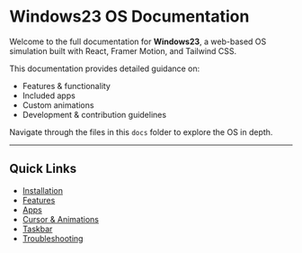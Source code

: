 # Windows23 OS Documentation

Welcome to the full documentation for **Windows23**, a web-based OS simulation built with React, Framer Motion, and Tailwind CSS.

This documentation provides detailed guidance on:

- Features & functionality
- Included apps
- Custom animations
- Development & contribution guidelines

Navigate through the files in this `docs` folder to explore the OS in depth.

---

## Quick Links

- [Installation](INSTALLATION.md)
- [Features](FEATURES.md)
- [Apps](APPS.md)
- [Cursor & Animations](CURSOR.md)
- [Taskbar](TASKBAR.md)
- [Troubleshooting](TROUBLESHOOTING.md)
